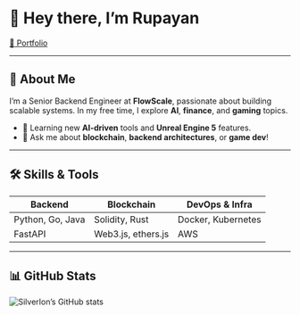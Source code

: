 # 👋 Hey there, I’m **Rupayan**

[🔗 Portfolio](https://rupayan.netlify.app)

---

## 🚀 About Me

I’m a Senior Backend Engineer at **FlowScale**, passionate about building scalable systems. In my free time, I explore **AI**, **finance**, and **gaming** topics.

- 🌱 Learning new **AI-driven** tools and **Unreal Engine 5** features.
- 💬 Ask me about **blockchain**, **backend architectures**, or **game dev**!

---

## 🛠️ Skills & Tools

| Backend               | Blockchain            | DevOps & Infra      |  
| --------------------- | --------------------- | ------------------- |
| Python, Go, Java      | Solidity, Rust        | Docker, Kubernetes  |  
| FastAPI               | Web3.js, ethers.js    | AWS                 |

---

## 📊 GitHub Stats

![SilverIon’s GitHub stats](https://github-readme-stats.vercel.app/api?username=w3rc&show_icons=true&theme=radical)
